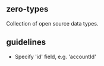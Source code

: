 ## zero-types

Collection of open source data types.

## guidelines

- Specify 'id' field, e.g. 'accountId'
